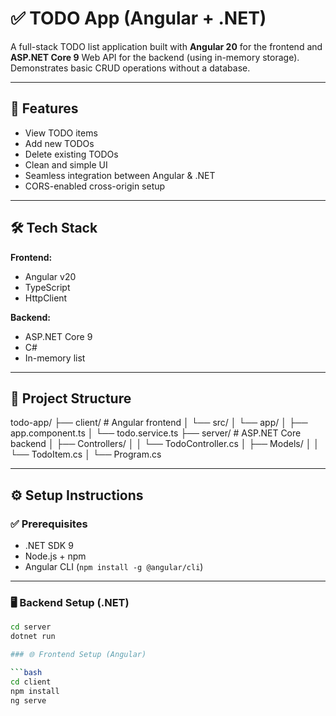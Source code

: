 # ✅ TODO App (Angular + .NET)

A full-stack TODO list application built with **Angular 20** for the frontend and **ASP.NET Core 9** Web API for the backend (using in-memory storage). Demonstrates basic CRUD operations without a database.

---

## 🚀 Features

- View TODO items  
- Add new TODOs  
- Delete existing TODOs  
- Clean and simple UI  
- Seamless integration between Angular & .NET  
- CORS-enabled cross-origin setup  

---

## 🛠 Tech Stack

**Frontend:**  
- Angular v20  
- TypeScript  
- HttpClient  

**Backend:**  
- ASP.NET Core 9  
- C#  
- In-memory list  

---

## 📁 Project Structure

todo-app/
├── client/ # Angular frontend
│ └── src/
│ └── app/
│ ├── app.component.ts
│ └── todo.service.ts
├── server/ # ASP.NET Core backend
│ ├── Controllers/
│ │ └── TodoController.cs
│ ├── Models/
│ │ └── TodoItem.cs
│ └── Program.cs


---

## ⚙️ Setup Instructions

### ✅ Prerequisites

- .NET SDK 9  
- Node.js + npm  
- Angular CLI (`npm install -g @angular/cli`)

---

### 🖥 Backend Setup (.NET)

```bash
cd server
dotnet run

### 🌐 Frontend Setup (Angular)

```bash
cd client
npm install
ng serve



